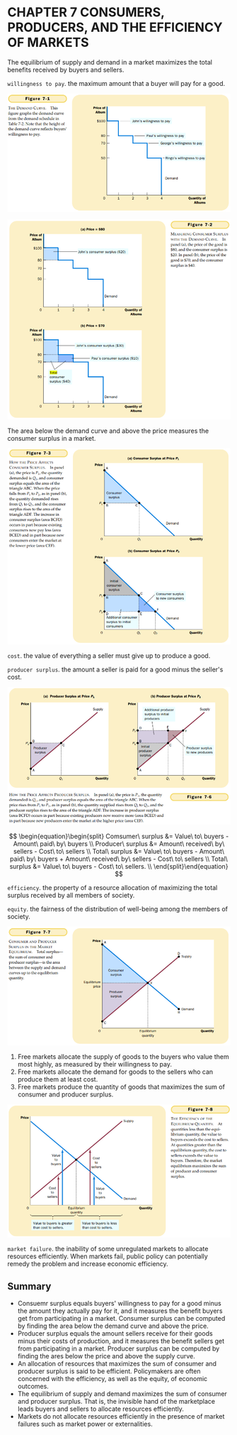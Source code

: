 # CHAPTER 7 CONSUMERS, PRODUCERS, AND THE EFFICIENCY OF MARKETS



The equilibrium of supply and demand in a market maximizes the total benefits received by buyers and sellers.

`willingness to pay`. the maximum amount that a buyer will pay for a good.

![7_1](res/7_1.png)

![7_2](res/7_2.png)

The area below the demand curve and above the price measures the consumer surplus in a market.

![7_3](res/7_3.png)

`cost`. the value of everything a seller must give up to produce a good.

`producer surplus`. the amount a seller is paid for a good minus the seller's cost.

![7_6](res/7_6.png)

$$
\begin{equation}\begin{split}
Comsumer\ surplus &= Value\ to\ buyers - Amount\ paid\ by\ buyers \\
Producer\ surplus &= Amount\ received\ by\ sellers - Cost\ to\ sellers \\
Total\ surplus &= Value\ to\ buyers - Amount\ paid\ by\ buyers + Amount\ received\ by\ sellers - Cost\ to\ sellers \\
Total\ surplus &= Value\ to\ buyers - Cost\ to\ sellers. \\
\end{split}\end{equation}
$$

`efficiency`. the property of a resource allocation of maximizing the total surplus received by all members of society.

`equity`. the fairness of the distribution of well-being among the members of society.

![7_7](res/7_7.png)

1. Free markets allocate the supply of goods to the buyers who value them most highly, as measured by their willingness to pay.
2. Free markets allocate the demand for goods to the sellers who can produce them at least cost.
3. Free markets produce the quantity of goods that maximizes the sum of consumer and producer surplus.

![7_8](res/7_8.png)

`market failure`. the inability of some unregulated markets to allocate resources efficiently. When markets fail, public policy can potentially remedy the problem and increase economic efficiency.



## Summary

- Consuemr surplus equals buyers' willingness to pay for a good minus the amount they actually pay for it, and it measures the benefit buyers get from participating in a market. Consumer surplus can be computed by finding the area below the demand curve and above the price.
- Producer surplus equals the amount sellers receive for their goods minus their costs of production, and it measures the benefit sellers get from participating in a market. Producer surplus can be computed by finding the ares below the price and above the supply curve.
- An allocation of resources that maximizes the sum of consumer and producer surplus is said to be efficient. Policymakers are often concerned with the efficiency, as well as the equity, of economic outcomes.
- The equilibrium of supply and demand maximizes the sum of consumer and producer surplus. That is, the invisible hand of the marketplace leads buyers and sellers to allocate resources efficiently.
- Markets do not allocate resources efficiently in the presence of market failures such as market power or externalities.
